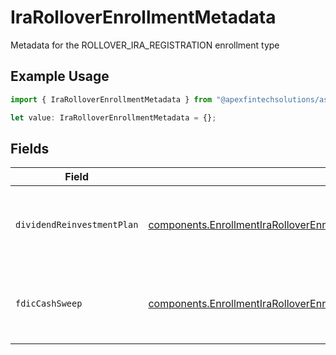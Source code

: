 # IraRolloverEnrollmentMetadata

Metadata for the ROLLOVER_IRA_REGISTRATION enrollment type

## Example Usage

```typescript
import { IraRolloverEnrollmentMetadata } from "@apexfintechsolutions/ascend-sdk/models/components";

let value: IraRolloverEnrollmentMetadata = {};
```

## Fields

| Field                                                                                                                                                                    | Type                                                                                                                                                                     | Required                                                                                                                                                                 | Description                                                                                                                                                              | Example                                                                                                                                                                  |
| ------------------------------------------------------------------------------------------------------------------------------------------------------------------------ | ------------------------------------------------------------------------------------------------------------------------------------------------------------------------ | ------------------------------------------------------------------------------------------------------------------------------------------------------------------------ | ------------------------------------------------------------------------------------------------------------------------------------------------------------------------ | ------------------------------------------------------------------------------------------------------------------------------------------------------------------------ |
| `dividendReinvestmentPlan`                                                                                                                                               | [components.EnrollmentIraRolloverEnrollmentMetadataDividendReinvestmentPlan](../../models/components/enrollmentirarolloverenrollmentmetadatadividendreinvestmentplan.md) | :heavy_minus_sign:                                                                                                                                                       | Option to auto-enroll in Dividend Reinvestment; defaults to true                                                                                                         | DIVIDEND_REINVESTMENT_ENROLL                                                                                                                                             |
| `fdicCashSweep`                                                                                                                                                          | [components.EnrollmentIraRolloverEnrollmentMetadataFdicCashSweep](../../models/components/enrollmentirarolloverenrollmentmetadatafdiccashsweep.md)                       | :heavy_minus_sign:                                                                                                                                                       | Option to auto-enroll in FDIC cash sweep; defaults to true                                                                                                               | FDIC_CASH_SWEEP_ENROLL                                                                                                                                                   |